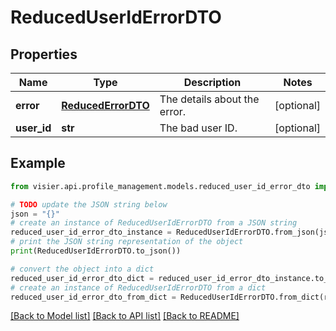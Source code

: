 # ReducedUserIdErrorDTO


## Properties

Name | Type | Description | Notes
------------ | ------------- | ------------- | -------------
**error** | [**ReducedErrorDTO**](ReducedErrorDTO.md) | The details about the error. | [optional] 
**user_id** | **str** | The bad user ID. | [optional] 

## Example

```python
from visier.api.profile_management.models.reduced_user_id_error_dto import ReducedUserIdErrorDTO

# TODO update the JSON string below
json = "{}"
# create an instance of ReducedUserIdErrorDTO from a JSON string
reduced_user_id_error_dto_instance = ReducedUserIdErrorDTO.from_json(json)
# print the JSON string representation of the object
print(ReducedUserIdErrorDTO.to_json())

# convert the object into a dict
reduced_user_id_error_dto_dict = reduced_user_id_error_dto_instance.to_dict()
# create an instance of ReducedUserIdErrorDTO from a dict
reduced_user_id_error_dto_from_dict = ReducedUserIdErrorDTO.from_dict(reduced_user_id_error_dto_dict)
```
[[Back to Model list]](../README.md#documentation-for-models) [[Back to API list]](../README.md#documentation-for-api-endpoints) [[Back to README]](../README.md)


